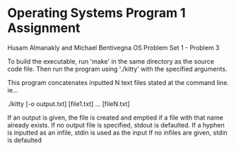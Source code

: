 #   Operating Systems Program 1 Assignment

Husam Almanakly and Michael Bentivegna 
OS Problem Set 1 - Problem 3

To build the executable, run 'make' in the same directory as 
the source code file. Then run the program using './kitty' with 
the specified arguments. 

This program concatenates inputted N text files stated at the command line.
ie... 

./kitty [-o output.txt] [file1.txt] ... [fileN.txt]

If an output is given, the file is created and emptied if a file with that name
already exists. 
If no output file is specified, stdout is defaulted.
If a hyphen is inputted as an infile, stdin is used as the input
If no infiles are given, stdin is defaulted